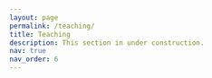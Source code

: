```yaml
---
layout: page
permalink: /teaching/
title: Teaching
description: This section in under construction. 
nav: true
nav_order: 6
---
```

 
<!-- 
For now, this page is assumed to be a static description of your courses. 
You can convert it to a collection similar to `_projects/` so that you can have a dedicated page for each course.

Organize your courses by years, topics, or universities, however you like!
-->
